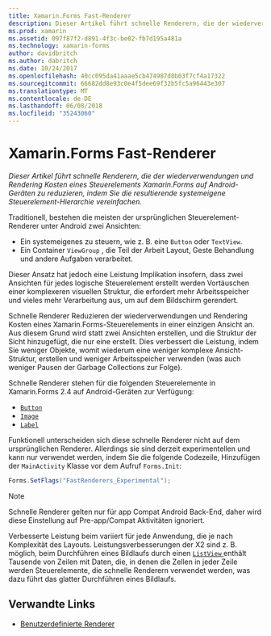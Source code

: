 ```yaml
---
title: Xamarin.Forms Fast-Renderer
description: Dieser Artikel führt schnelle Renderern, die der wiederverwendungen und Rendering Kosten eines Steuerelements Xamarin.Forms auf Android-Geräten zu reduzieren, indem Sie die resultierende systemeigene Steuerelement-Hierarchie vereinfachen.
ms.prod: xamarin
ms.assetid: 097f87f2-d891-4f3c-be02-fb7d195a481a
ms.technology: xamarin-forms
author: davidbritch
ms.author: dabritch
ms.date: 10/24/2017
ms.openlocfilehash: 40cc095da41aaae5cb474987d8b03f7cf4a17322
ms.sourcegitcommit: 66682dd8e93c0e4f5dee69f32b5fc5a96443e307
ms.translationtype: MT
ms.contentlocale: de-DE
ms.lasthandoff: 06/08/2018
ms.locfileid: "35243060"
---
```

# <a name="xamarinforms-fast-renderers"></a>Xamarin.Forms Fast-Renderer

_Dieser Artikel führt schnelle Renderern, die der wiederverwendungen und Rendering Kosten eines Steuerelements Xamarin.Forms auf Android-Geräten zu reduzieren, indem Sie die resultierende systemeigene Steuerelement-Hierarchie vereinfachen._

Traditionell, bestehen die meisten der ursprünglichen Steuerelement-Renderer unter Android zwei Ansichten:

- Ein systemeigenes zu steuern, wie z. B. eine `Button` oder `TextView`.
- Ein Container `ViewGroup` , die Teil der Arbeit Layout, Geste Behandlung und andere Aufgaben verarbeitet.

Dieser Ansatz hat jedoch eine Leistung Implikation insofern, dass zwei Ansichten für jedes logische Steuerelement erstellt werden Vortäuschen einer komplexeren visuellen Struktur, die erfordert mehr Arbeitsspeicher und vieles mehr Verarbeitung aus, um auf dem Bildschirm gerendert.

Schnelle Renderer Reduzieren der wiederverwendungen und Rendering Kosten eines Xamarin.Forms-Steuerelements in einer einzigen Ansicht an. Aus diesem Grund wird statt zwei Ansichten erstellen, und die Struktur der Sicht hinzugefügt, die nur eine erstellt. Dies verbessert die Leistung, indem Sie weniger Objekte, womit wiederum eine weniger komplexe Ansicht-Struktur, erstellen und weniger Arbeitsspeicher verwenden (was auch weniger Pausen der Garbage Collections zur Folge).

Schnelle Renderer stehen für die folgenden Steuerelemente in Xamarin.Forms 2.4 auf Android-Geräten zur Verfügung:

- [`Button`](https://developer.xamarin.com/api/type/Xamarin.Forms.Button/)
- [`Image`](https://developer.xamarin.com/api/type/Xamarin.Forms.Image/)
- [`Label`](https://developer.xamarin.com/api/type/Xamarin.Forms.Label/)

Funktionell unterscheiden sich diese schnelle Renderer nicht auf dem ursprünglichen Renderer. Allerdings sie sind derzeit experimentellen und kann nur verwendet werden, indem Sie die folgende Codezeile, Hinzufügen der `MainActivity` Klasse vor dem Aufruf `Forms.Init`:

```csharp
Forms.SetFlags("FastRenderers_Experimental");
```

> [!NOTE]
> Schnelle Renderer gelten nur für app Compat Android Back-End, daher wird diese Einstellung auf Pre-app/Compat Aktivitäten ignoriert.

Verbesserte Leistung beim variiert für jede Anwendung, die je nach Komplexität des Layouts. Leistungsverbesserungen der X2 sind z. B. möglich, beim Durchführen eines Bildlaufs durch einen [ `ListView` ](https://developer.xamarin.com/api/type/Xamarin.Forms.ListView/) enthält Tausende von Zeilen mit Daten, die, in denen die Zellen in jeder Zeile werden Steuerelemente, die schnelle Renderern verwendet werden, was dazu führt das glatter Durchführen eines Bildlaufs.


## <a name="related-links"></a>Verwandte Links

- [Benutzerdefinierte Renderer](~/xamarin-forms/app-fundamentals/custom-renderer/index.md)
